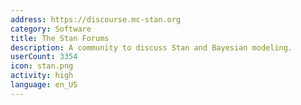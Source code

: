 ```yaml
---
address: https://discourse.mc-stan.org
category: Software
title: The Stan Forums
description: A community to discuss Stan and Bayesian modeling.
userCount: 3354
icon: stan.png
activity: high
language: en_US
---
```

